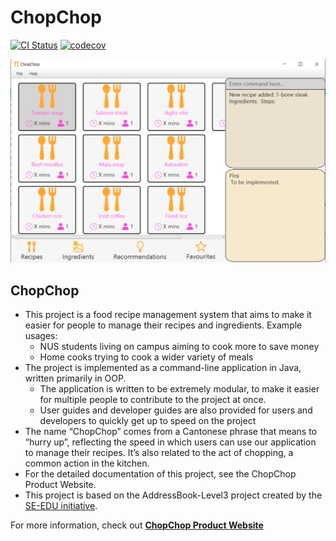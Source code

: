 # ChopChop

[![CI Status](https://github.com/AY2021S1-CS2103T-T10-3/tp/workflows/Java%20CI/badge.svg)](https://github.com/AY2021S1-CS2103T-T10-3/tp/actions)
[![codecov](https://codecov.io/gh/AY2021S1-CS2103T-T10-3/tp/branch/master/graph/badge.svg)](https://codecov.io/gh/AY2021S1-CS2103T-T10-3/tp)

![Ui](images/Ui.png)


## ChopChop


* This project is a food recipe management system that aims to make it easier for people to manage their recipes and ingredients.
Example usages:
	* NUS students living on campus aiming to cook more to save money
	* Home cooks trying to cook a wider variety of meals
* The project is implemented as a command-line application in Java, written primarily in OOP.
	* The application is written to be extremely modular, to make it easier for multiple people to contribute to the project at once.
	* User guides and developer guides are also provided for users and developers to quickly get up to speed on the project
* The name “ChopChop” comes from a Cantonese phrase that means to “hurry up”, reflecting the speed in which users can use our application to manage their recipes. It’s also related to the act of chopping, a common action in the kitchen.
* For the detailed documentation of this project, see the ChopChop Product Website.
* This project is based on the AddressBook-Level3 project created by the [SE-EDU initiative](https://se-education.org).

For more information, check out **[ChopChop Product Website](https://ay2021s1-cs2103t-t10-3.github.io/tp/)**
